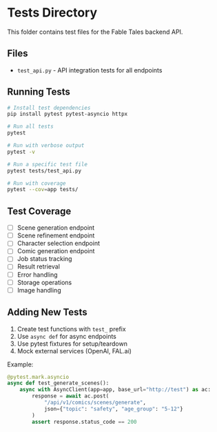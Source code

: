# Tests Directory

This folder contains test files for the Fable Tales backend API.

## Files

- `test_api.py` - API integration tests for all endpoints

## Running Tests

```bash
# Install test dependencies
pip install pytest pytest-asyncio httpx

# Run all tests
pytest

# Run with verbose output
pytest -v

# Run a specific test file
pytest tests/test_api.py

# Run with coverage
pytest --cov=app tests/
```

## Test Coverage

- [ ] Scene generation endpoint
- [ ] Scene refinement endpoint
- [ ] Character selection endpoint
- [ ] Comic generation endpoint
- [ ] Job status tracking
- [ ] Result retrieval
- [ ] Error handling
- [ ] Storage operations
- [ ] Image handling

## Adding New Tests

1. Create test functions with `test_` prefix
2. Use `async def` for async endpoints
3. Use pytest fixtures for setup/teardown
4. Mock external services (OpenAI, FAL.ai)

Example:
```python
@pytest.mark.asyncio
async def test_generate_scenes():
    async with AsyncClient(app=app, base_url="http://test") as ac:
        response = await ac.post(
            "/api/v1/comics/scenes/generate",
            json={"topic": "safety", "age_group": "5-12"}
        )
        assert response.status_code == 200
```
